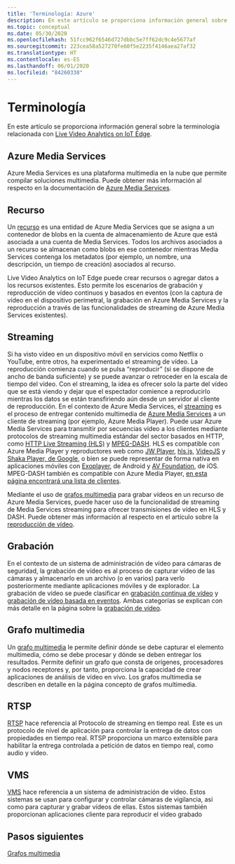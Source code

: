 ```yaml
---
title: 'Terminología: Azure'
description: En este artículo se proporciona información general sobre la terminología de Live Video Analytics on IoT Edge.
ms.topic: conceptual
ms.date: 05/30/2020
ms.openlocfilehash: 51fcc962f6546d727dbbc5e7ff62dc9c4e5677af
ms.sourcegitcommit: 223cea58a527270fe60f5e2235f4146aea27af32
ms.translationtype: HT
ms.contentlocale: es-ES
ms.lasthandoff: 06/01/2020
ms.locfileid: "84260338"
---
```

# <a name="terminology"></a>Terminología

En este artículo se proporciona información general sobre la terminología relacionada con [Live Video Analytics on IoT Edge](overview.md).

## <a name="azure-media-services"></a>Azure Media Services

Azure Media Services es una plataforma multimedia en la nube que permite compilar soluciones multimedia. Puede obtener más información al respecto en la documentación de [Azure Media Services](../latest/media-services-overview.md).

## <a name="asset"></a>Recurso

Un [recurso](../latest/assets-concept.md) es una entidad de Azure Media Services que se asigna a un contenedor de blobs en la cuenta de almacenamiento de Azure que está asociada a una cuenta de Media Services. Todos los archivos asociados a un recurso se almacenan como blobs en ese contenedor mientras Media Services contenga los metadatos (por ejemplo, un nombre, una descripción, un tiempo de creación) asociados al recurso.

Live Video Analytics on IoT Edge puede crear recursos o agregar datos a los recursos existentes. Esto permite los escenarios de grabación y reproducción de vídeo continuos y basados en eventos (con la captura de vídeo en el dispositivo perimetral, la grabación en Azure Media Services y la reproducción a través de las funcionalidades de streaming de Azure Media Services existentes).

## <a name="streaming"></a>Streaming

Si ha visto vídeo en un dispositivo móvil en servicios como Netflix o YouTube, entre otros, ha experimentado el streaming de vídeo. La reproducción comienza cuando se pulsa “reproducir” (si se dispone de ancho de banda suficiente) y se puede avanzar o retroceder en la escala de tiempo del vídeo. Con el streaming, la idea es ofrecer solo la parte del vídeo que se está viendo y dejar que el espectador comience a reproducirlo mientras los datos se están transfiriendo aún desde un servidor al cliente de reproducción. En el contexto de Azure Media Services, el [streaming](https://en.wikipedia.org/wiki/Streaming_media) es el proceso de entregar contenido multimedia de [Azure Media Services](https://docs.microsoft.com/azure/media-services/azure-media-player/azure-media-player-overview) a un cliente de streaming (por ejemplo, Azure Media Player). Puede usar Azure Media Services para transmitir por secuencias vídeo a los clientes mediante protocolos de streaming multimedia estándar del sector basados en HTTP, como [HTTP Live Streaming (HLS)](https://developer.apple.com/streaming/) y [MPEG-DASH](https://dashif.org/about/). HLS es compatible con Azure Media Player y reproductores web como [JW Player](https://www.jwplayer.com/), [hls.js](https://github.com/video-dev/hls.js/), [VideoJS](https://videojs.com/) y [Shaka Player, de Google](https://github.com/google/shaka-player), o bien se puede representar de forma nativa en aplicaciones móviles con [Exoplayer](https://github.com/google/ExoPlayer), de Android y [AV Foundation](https://developer.apple.com/av-foundation/), de iOS. MPEG-DASH también es compatible con Azure Media Player, [en esta página encontrará una lista de clientes](https://dashif.org/clients/). 

Mediante el uso de [grafos multimedia](#media-graph) para grabar vídeos en un recurso de Azure Media Services, puede hacer uso de la funcionalidad de streaming de Media Services streaming para ofrecer transmisiones de vídeo en HLS y DASH. Puede obtener más información al respecto en el artículo sobre la [reproducción de vídeo](video-playback-concept.md).

## <a name="recording"></a>Grabación

En el contexto de un sistema de administración de vídeo para cámaras de seguridad, la grabación de vídeo es al proceso de capturar vídeo de las cámaras y almacenarlo en un archivo (o en varios) para verlo posteriormente mediante aplicaciones móviles y de explorador. La grabación de vídeo se puede clasificar en [grabación continua de vídeo](continuous-video-recording-concept.md) y [grabación de vídeo basada en eventos](event-based-video-recording-concept.md). Ambas categorías se explican con más detalle en la página sobre la [grabación de vídeo](video-recording-concept.md).

## <a name="media-graph"></a>Grafo multimedia

Un [grafo multimedia](media-graph-concept.md) le permite definir dónde se debe capturar el elemento multimedia, cómo se debe procesar y dónde se deben entregar los resultados. Permite definir un grafo que consta de orígenes, procesadores y nodos receptores y, por tanto, proporciona la capacidad de crear aplicaciones de análisis de vídeo en vivo. Los grafos multimedia se describen en detalle en la página concepto de grafos multimedia.

## <a name="rtsp"></a>RTSP

[RTSP](https://tools.ietf.org/html/rfc2326) hace referencia al Protocolo de streaming en tiempo real. Este es un protocolo de nivel de aplicación para controlar la entrega de datos con propiedades en tiempo real. RTSP proporciona un marco extensible para habilitar la entrega controlada a petición de datos en tiempo real, como audio y vídeo. 

## <a name="vms"></a>VMS

[VMS](https://en.wikipedia.org/wiki/Video_management_system) hace referencia a un sistema de administración de vídeo. Estos sistemas se usan para configurar y controlar cámaras de vigilancia, así como para capturar y grabar vídeos de ellas. Estos sistemas también proporcionan aplicaciones cliente para reproducir el vídeo grabado

## <a name="next-steps"></a>Pasos siguientes

[Grafos multimedia](media-graph-concept.md)
